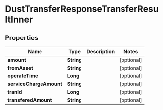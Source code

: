 

# DustTransferResponseTransferResultInner


## Properties

| Name | Type | Description | Notes |
|------------ | ------------- | ------------- | -------------|
|**amount** | **String** |  |  [optional] |
|**fromAsset** | **String** |  |  [optional] |
|**operateTime** | **Long** |  |  [optional] |
|**serviceChargeAmount** | **String** |  |  [optional] |
|**tranId** | **Long** |  |  [optional] |
|**transferedAmount** | **String** |  |  [optional] |



